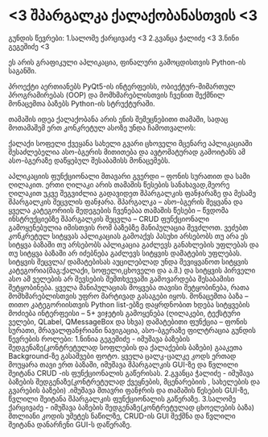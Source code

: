 # <3 შპარგალკა ქალაქობანასთვის <3 

გუნდის წევრები:
1.სალომე ქარცივაძე <3
2.გვანცა ჭალიძე <3
3.ნინი გეგეშიძე <3

ეს არის გრაფიკული აპლიკაცია, ფინალური გამოცდისთვის Python-ის საგანში.

პროექტი აერთიანებს PyQt5-ის ინტერფეისს, ობიექტურ-მიმართულ პროგრამირებას (OOP) და მომხმარებლისთვის ჩვენით შექმნილ მონაცემთა ბაზებს Python-ის სტრუქტურაში.

თამაშის იდეა
ქალაქობანა არის ენის შემეცნებითი თამაში, სადაც მოთამაშემ ერთ კონკრეტულ ასოზე უნდა ჩამოთვალოს:

ქალაქი
სოფელი
ქვეყანა
სახელი
გვარი
ცხოველი
მცენარე
აპლიკაციაში შესაძლებელია ასო-ბგერის მითითება და ავტომატურად გამოიტანს ამ ასო-ბგერაზე დაწყებულ შესაბამისს მონაცემებს.

აპლიკაციის ფუნქციონალი
მთავარი გვერდი – ფონის სურათით და სამი ღილაკით. ერთი ღილაკი არის თამაშის წესების სანახავად,მეორე ღილაკით უკვე შეგვიძლია გადავიდეთ შპარგალკის ფანჯარაზე და მესამე შპარგალკის შეცვლის ფანჯარა.
შპარგალკა – ასო-ბგერის შეყვანა და ყველა კატეგორიის შედეგების ჩვენებაა
თამაშის წესები – წვდომა ინსტრუქციებზე
შპარგალკის შეცვლა – CRUD ფუნქციონალი გამოყენებულია იმისთვის რომ ბაზებზე მანიპულაცია შევძლოთ. ვეძებთ კონკრეტულ სიტყვას აპლიკაციას გამოაქვს პასუხი არსებობს თუ არა ეს სიტყვა ბაზაში თუ არსებობს აპლიკაცია გაძლევს განახლების უფლებას და თუ სიტყვა ბაზაში არ იძებნება გაძლევს სიტყვის დამატების უფლებას. სიტყვის შეცვლა/ დამატებისას აუცილებლად უნდა შევიყვანოთ სიტყვის კატეგორია(მაგ:ქალაქი, სოფელი,ცხოველი და ა.შ.) და სიტყვის პირველი ასო ამ ველების არ შევსების შემთხვევაში გამოვარდება შესაბამისი შეტყობინება. ყველა მანიპულაციას მოყვება თავისი შეტყობინება, რათა მომხმარებლისთვის უფრო მარტივად გასაგები იყოს.
მონაცემთა ბაზა – თითო კატეგორიისთვის Python list-ებზე დაყრდნობით ხდება სიტყვების მოძიება
ინტერფეისი – 5+ ვიჯეტის გამოყენება (ღილაკები, ტექსტური ველები, QLabel, QMessageBox და სხვა)
დამატებითი ფუნქცია – ფონის სურათი, მრავალფანჯრიანი ნავიგაცია, ასო-ბგერაზე ფილტრაცია
გუნდის წევრების როლები: 1.ნინია გეგეშიძე - იმუშავა ბაზების შედგენაზე(კონტრეტულად სოფლების და ქალაქების ბაზები) გააკეთა Background-ზე გასაშვები ფოტო. ყველა ცალკ-ცალკე კოდს ერთად მოუყარა თავი ერთ ბაზაში, იმუშავა შპარგალკის GUI-ზე და წვლილი შეიტანა CRUD -ის ფუნქციონალის გაწერისას.
2.გვანცა ჭალიძე - იმუშავა ბაზების შედგენაზე(კონტრეტულად ქვეყნების, მცენარებიის , სახელების და გვარების ბაზები) .იმუშავა მთავრი ფანჯრის და თამაშის წესების GUI-ზე, წვლილი შეიტანა შპარგალკის ფუნქციონალის გაწერაზე.
3.სალომე ქარცივაძე - იმუშავა ბაზების შედგენაზე(კონტრეტულად ცხოელების ბაზა) მთლიანი კოდის უმეტეს ნაწილზე, CRUD-ის GUI შექმნა და წვლილი შეიტანა დანარჩენი GUI-ს დაწერაზე.
